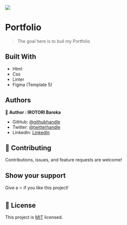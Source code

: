 ![](https://img.shields.io/badge/Microverse-blueviolet)

# Portfolio

> The goal here is to buil my Portfolio

## Built With

- Html
- Css
- Linter
- Figma (Template 5)

## Authors

👤 **Author : IROTORI Baroka**

- GitHub: [@githubhandle](https://github.com/Baroka-wp)
- Twitter: [@twitterhandle](https://twitter.com/IrotoriB)
- LinkedIn: [LinkedIn](www.linkedin.com/in/baroka)


## 🤝 Contributing

Contributions, issues, and feature requests are welcome!

## Show your support

Give a ⭐️ if you like this project!


## 📝 License

This project is [MIT](./MIT.md) licensed.
